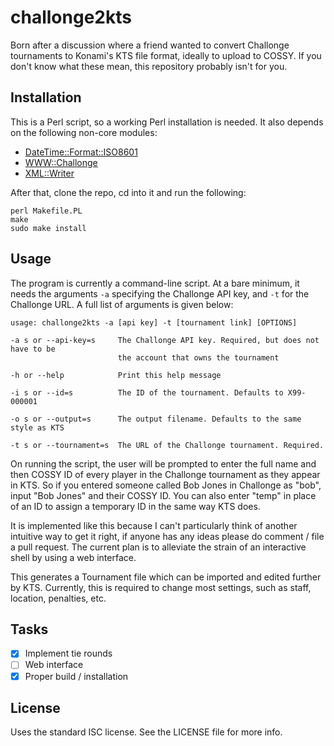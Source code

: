 # challonge2kts

Born after a discussion where a friend wanted to convert Challonge tournaments
to Konami's KTS file format, ideally to upload to COSSY. If you don't know what
these mean, this repository probably isn't for you.

## Installation

This is a Perl script, so a working Perl installation is needed. It also
depends on the following non-core modules:

* [DateTime::Format::ISO8601](http://search.cpan.org/~jhoblitt/DateTime-Format-ISO8601-0.08/lib/DateTime/Format/ISO8601.pod)
* [WWW::Challonge](http://search.cpan.org/dist/WWW-Challonge/lib/WWW/Challonge.pm)
* [XML::Writer](http://search.cpan.org/dist/XML-Writer/Writer.pm)

After that, clone the repo, cd into it and run the following:

```shell
perl Makefile.PL
make
sudo make install
```

## Usage

The program is currently a command-line script. At a bare minimum, it needs the
arguments `-a` specifying the Challonge API key, and `-t` for the Challonge URL.
A full list of arguments is given below:

```
usage: challonge2kts -a [api key] -t [tournament link] [OPTIONS]

-a s or --api-key=s	    The Challonge API key. Required, but does not have to be
                        the account that owns the tournament

-h or --help            Print this help message

-i s or --id=s          The ID of the tournament. Defaults to X99-000001

-o s or --output=s      The output filename. Defaults to the same style as KTS

-t s or --tournament=s  The URL of the Challonge tournament. Required.
```

On running the script, the user will be prompted to enter the full name and then
COSSY ID of every player in the Challonge tournament as they appear in KTS. So
if you entered someone called Bob Jones in Challonge as "bob", input "Bob Jones"
and their COSSY ID. You can also enter "temp" in place of an ID to assign a
temporary ID in the same way KTS does.

It is implemented like this because I can't particularly think of another
intuitive way to get it right, if anyone has any ideas please do comment / file
a pull request. The current plan is to alleviate the strain of an interactive
shell by using a web interface.

This generates a Tournament file which can be imported and edited further by
KTS. Currently, this is required to change most settings, such as staff,
location, penalties, etc.

## Tasks

- [x] Implement tie rounds
- [ ] Web interface
- [x] Proper build / installation

## License

Uses the standard ISC license. See the LICENSE file for more info.

